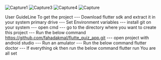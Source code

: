 ![Capture1](https://user-images.githubusercontent.com/43066831/95684606-44e60c00-0c0c-11eb-80d7-a33808ec9065.PNG)
![Capture3](https://user-images.githubusercontent.com/43066831/95684607-46173900-0c0c-11eb-9ce7-63499604207c.PNG)
![Capture4](https://user-images.githubusercontent.com/43066831/95684608-46afcf80-0c0c-11eb-8b3d-132064ad065e.PNG)
![Capture](https://user-images.githubusercontent.com/43066831/95684609-46afcf80-0c0c-11eb-8e12-0a0768ab8f83.PNG)


User GuideLine
To get the project
  --- Download flutter sdk and extract it in your system primary drive
  --- Set Environment variables
  --- install git on your system
  --- open cmd
  --- go to the directory where you want to create this project
  --- Run the below command
  https://github.com/fahadakmal/flutte_quiz_app.git
  --- open project with android studio
  --- Run an amulator
  --- Run the below command
  flutter doctor
  --- If everything ok then run the below command
  flutter run
  You are all set